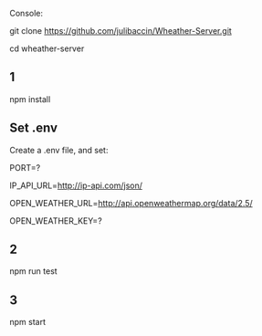 Console: 

git clone https://github.com/julibaccin/Wheather-Server.git

cd wheather-server

## 1

npm install

## Set .env

Create a .env file, and set:

PORT=?

IP_API_URL=http://ip-api.com/json/

OPEN_WEATHER_URL=http://api.openweathermap.org/data/2.5/

OPEN_WEATHER_KEY=?

## 2

npm run test

## 3

npm start
